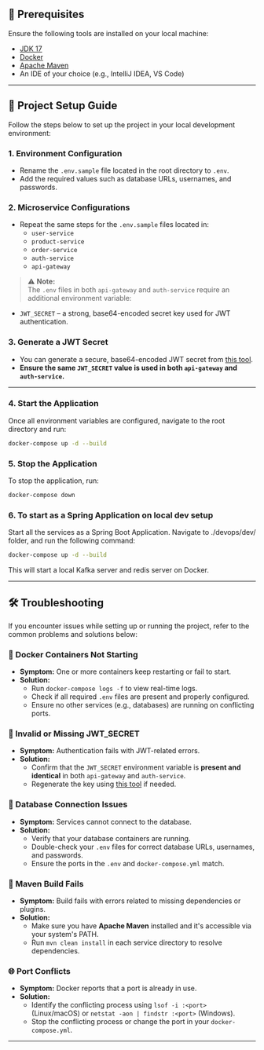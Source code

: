 ## 🔧 Prerequisites

Ensure the following tools are installed on your local machine:

- [JDK 17](https://www.oracle.com/java/technologies/javase/jdk17-archive-downloads.html)  
- [Docker](https://docs.docker.com/desktop/setup/install/windows-install/)  
- [Apache Maven](https://maven.apache.org/download.cgi)  
- An IDE of your choice (e.g., IntelliJ IDEA, VS Code)

---

## 🚀 Project Setup Guide

Follow the steps below to set up the project in your local development environment:

### 1. Environment Configuration

- Rename the `.env.sample` file located in the root directory to `.env`.
- Add the required values such as database URLs, usernames, and passwords.

### 2. Microservice Configurations

- Repeat the same steps for the `.env.sample` files located in:
  - `user-service`
  - `product-service`
  - `order-service`
  - `auth-service`
  - `api-gateway`

> ⚠️ **Note:**  
The `.env` files in both `api-gateway` and `auth-service` require an additional environment variable:

- `JWT_SECRET` – a strong, base64-encoded secret key used for JWT authentication.

### 3. Generate a JWT Secret

- You can generate a secure, base64-encoded JWT secret from [this tool](https://generate.plus/en/base64).
- **Ensure the same `JWT_SECRET` value is used in both `api-gateway` and `auth-service`.**

---

### 4. Start the Application

Once all environment variables are configured, navigate to the root directory and run:

```bash
docker-compose up -d --build
```
### 5. Stop the Application

To stop the application, run:

```bash
docker-compose down
```
### 6. To start as a Spring Application on local dev setup

Start all the services as a Spring Boot Application. Navigate to ./devops/dev/ folder, and run the following command: 

```bash
docker-compose up -d --build
```

This will start a local Kafka server and redis server on Docker.

---

## 🛠️ Troubleshooting

If you encounter issues while setting up or running the project, refer to the common problems and solutions below:

### 🔄 Docker Containers Not Starting

- **Symptom:** One or more containers keep restarting or fail to start.
- **Solution:**
  - Run `docker-compose logs -f` to view real-time logs.
  - Check if all required `.env` files are present and properly configured.
  - Ensure no other services (e.g., databases) are running on conflicting ports.

### 🔐 Invalid or Missing JWT_SECRET

- **Symptom:** Authentication fails with JWT-related errors.
- **Solution:**
  - Confirm that the `JWT_SECRET` environment variable is **present and identical** in both `api-gateway` and `auth-service`.
  - Regenerate the key using [this tool](https://generate.plus/en/base64) if needed.

### 🧱 Database Connection Issues

- **Symptom:** Services cannot connect to the database.
- **Solution:**
  - Verify that your database containers are running.
  - Double-check your `.env` files for correct database URLs, usernames, and passwords.
  - Ensure the ports in the `.env` and `docker-compose.yml` match.

### 🐘 Maven Build Fails

- **Symptom:** Build fails with errors related to missing dependencies or plugins.
- **Solution:**
  - Make sure you have **Apache Maven** installed and it's accessible via your system's PATH.
  - Run `mvn clean install` in each service directory to resolve dependencies.

### 🌐 Port Conflicts

- **Symptom:** Docker reports that a port is already in use.
- **Solution:**
  - Identify the conflicting process using `lsof -i :<port>` (Linux/macOS) or `netstat -aon | findstr :<port>` (Windows).
  - Stop the conflicting process or change the port in your `docker-compose.yml`.

---

